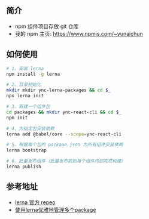 ## 简介

- npm 组件项目存放 git 仓库
- 我的 npm 主页: https://www.npmjs.com/~yunaichun

## 如何使用

```bash
# 1、安装 lerna
npm install -g lerna

# 2、目录初始化
mkdir mkdir ync-lerna-packages && cd $_
npx lerna init

# 3、新建一个组件包
cd packages && mkdir ync-react-cli && cd $_
npm init

# 4、为指定包安装依赖
lerna add @babel/core --scope=ync-react-cli

# 5、根据每个包的 package.json 为所有组件安装依赖
lerna bootstrap

# 6、批量发布组件（批量发布前到每个组件内部完成构建）
lerna publish
```

## 参考地址
- [lerna 官方 repeo](https://github.com/lerna/lerna)
- [使用lerna优雅地管理多个package](https://zhuanlan.zhihu.com/p/35237759)
